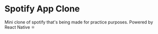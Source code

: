 # Spotify App Clone
Mini clone of spotify that's being made for practice purposes. Powered by React Native ⚛️


